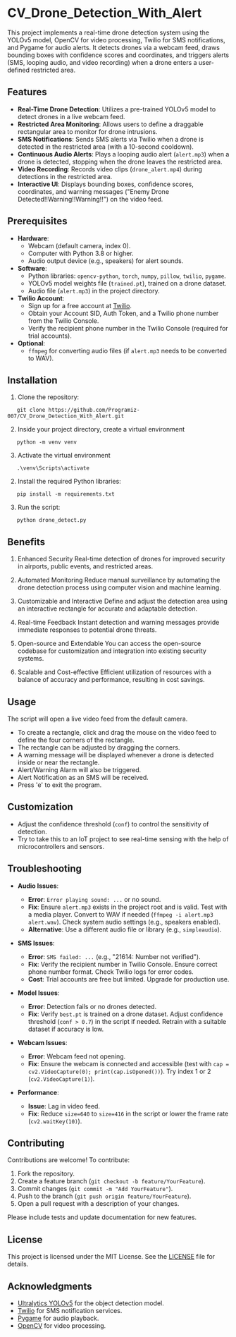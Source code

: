 # CV_Drone_Detection_With_Alert
This project implements a real-time drone detection system using the YOLOv5 model, OpenCV for video processing, Twilio for SMS notifications, and Pygame for audio alerts. It detects drones via a webcam feed, draws bounding boxes with confidence scores and coordinates, and triggers alerts (SMS, looping audio, and video recording) when a drone enters a user-defined restricted area.

## Features
- **Real-Time Drone Detection**: Utilizes a pre-trained YOLOv5 model to detect drones in a live webcam feed.
- **Restricted Area Monitoring**: Allows users to define a draggable rectangular area to monitor for drone intrusions.
- **SMS Notifications**: Sends SMS alerts via Twilio when a drone is detected in the restricted area (with a 10-second cooldown).
- **Continuous Audio Alerts**: Plays a looping audio alert (`alert.mp3`) when a drone is detected, stopping when the drone leaves the restricted area.
- **Video Recording**: Records video clips (`drone_alert.mp4`) during detections in the restricted area.
- **Interactive UI**: Displays bounding boxes, confidence scores, coordinates, and warning messages ("Enemy Drone Detected!!Warning!!Warning!!") on the video feed.

## Prerequisites
- **Hardware**:
  - Webcam (default camera, index 0).
  - Computer with Python 3.8 or higher.
  - Audio output device (e.g., speakers) for alert sounds.
- **Software**:
  - Python libraries: `opencv-python`, `torch`, `numpy`, `pillow`, `twilio`, `pygame`.
  - YOLOv5 model weights file (`trained.pt`), trained on a drone dataset.
  - Audio file (`alert.mp3`) in the project directory.
- **Twilio Account**:
  - Sign up for a free account at [Twilio](https://www.twilio.com/try-twilio).
  - Obtain your Account SID, Auth Token, and a Twilio phone number from the Twilio Console.
  - Verify the recipient phone number in the Twilio Console (required for trial accounts).
- **Optional**:
  - `ffmpeg` for converting audio files (if `alert.mp3` needs to be converted to WAV).
  
## Installation

1. Clone the repository:
```
   git clone https://github.com/Programiz-007/CV_Drone_Detection_With_Alert.git
```
2. Inside your project directory, create a virtual environment
```
   python -m venv venv
```
3. Activate the virtual environment
```
   .\venv\Scripts\activate       
```
2. Install the required Python libraries:
```
   pip install -m requirements.txt
```
3. Run the script:
```
   python drone_detect.py
```

## Benefits
1. Enhanced Security
Real-time detection of drones for improved security in airports, public events, and restricted areas.

2. Automated Monitoring
Reduce manual surveillance by automating the drone detection process using computer vision and machine learning.

3. Customizable and Interactive
Define and adjust the detection area using an interactive rectangle for accurate and adaptable detection.

4. Real-time Feedback
Instant detection and warning messages provide immediate responses to potential drone threats.

5. Open-source and Extendable
You can access the open-source codebase for customization and integration into existing security systems.

6. Scalable and Cost-effective
Efficient utilization of resources with a balance of accuracy and performance, resulting in cost savings.

## Usage

The script will open a live video feed from the default camera.
   - To create a rectangle, click and drag the mouse on the video feed to define the four corners of the rectangle.
   - The rectangle can be adjusted by dragging the corners.
   - A warning message will be displayed whenever a drone is detected inside or near the rectangle.
   - Alert/Warning Alarm will also be triggered.
   - Alert Notification as an SMS will be received.
   - Press 'e' to exit the program.

## Customization
- Adjust the confidence threshold (`conf`) to control the sensitivity of detection.
- Try to take this to an IoT project to see real-time sensing with the help of microcontrollers and sensors.
## Troubleshooting

- **Audio Issues**:
  - **Error**: `Error playing sound: ...` or no sound.
  - **Fix**: Ensure `alert.mp3` exists in the project root and is valid. Test with a media player. Convert to WAV if needed (`ffmpeg -i alert.mp3 alert.wav`). Check system audio settings (e.g., speakers enabled).
  - **Alternative**: Use a different audio file or library (e.g., `simpleaudio`).

- **SMS Issues**:
  - **Error**: `SMS failed: ...` (e.g., "21614: Number not verified").
  - **Fix**: Verify the recipient number in Twilio Console. Ensure correct phone number format. Check Twilio logs for error codes.
  - **Cost**: Trial accounts are free but limited. Upgrade for production use.

- **Model Issues**:
  - **Error**: Detection fails or no drones detected.
  - **Fix**: Verify `best.pt` is trained on a drone dataset. Adjust confidence threshold (`conf > 0.7`) in the script if needed. Retrain with a suitable dataset if accuracy is low.

- **Webcam Issues**:
  - **Error**: Webcam feed not opening.
  - **Fix**: Ensure the webcam is connected and accessible (test with `cap = cv2.VideoCapture(0); print(cap.isOpened())`). Try index 1 or 2 (`cv2.VideoCapture(1)`).

- **Performance**:
  - **Issue**: Lag in video feed.
  - **Fix**: Reduce `size=640` to `size=416` in the script or lower the frame rate (`cv2.waitKey(10)`).

## Contributing

Contributions are welcome! To contribute:

1. Fork the repository.
2. Create a feature branch (`git checkout -b feature/YourFeature`).
3. Commit changes (`git commit -m "Add YourFeature"`).
4. Push to the branch (`git push origin feature/YourFeature`).
5. Open a pull request with a description of your changes.

Please include tests and update documentation for new features.

## License

This project is licensed under the MIT License. See the [LICENSE](LICENSE) file for details.

## Acknowledgments

- [Ultralytics YOLOv5](https://github.com/ultralytics/yolov5) for the object detection model.
- [Twilio](https://www.twilio.com) for SMS notification services.
- [Pygame](https://www.pygame.org) for audio playback.
- [OpenCV](https://opencv.org) for video processing.
